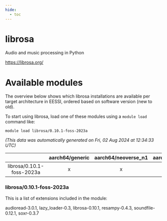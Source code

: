 ```yaml
---
hide:
  - toc
---
```


librosa
=======


Audio and music processing in Python

https://librosa.org/
# Available modules


The overview below shows which librosa installations are available per target architecture in EESSI, ordered based on software version (new to old).

To start using librosa, load one of these modules using a `module load` command like:

```shell
module load librosa/0.10.1-foss-2023a
```

*(This data was automatically generated on Fri, 02 Aug 2024 at 12:34:33 UTC)*  

| |aarch64/generic|aarch64/neoverse_n1|aarch64/neoverse_v1|x86_64/generic|x86_64/amd/zen2|x86_64/amd/zen3|x86_64/amd/zen4|x86_64/intel/haswell|x86_64/intel/skylake_avx512|
| :---: | :---: | :---: | :---: | :---: | :---: | :---: | :---: | :---: | :---: |
|librosa/0.10.1-foss-2023a|x|x|x|x|x|x|x|x|x|


### librosa/0.10.1-foss-2023a

This is a list of extensions included in the module:

audioread-3.0.1, lazy_loader-0.3, librosa-0.10.1, resampy-0.4.3, soundfile-0.12.1, soxr-0.3.7